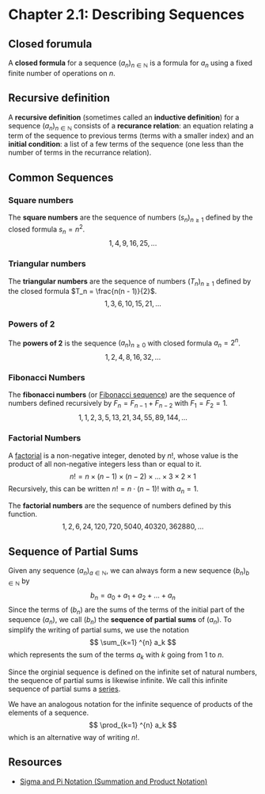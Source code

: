 # Chapter 2.1: Describing Sequences 


## Closed forumula 

A **closed formula** for a sequence $({a_n})_{n \in \mathbb{N}}$ is a formula
for $a_n$ using a fixed finite number of operations on $n$.


## Recursive definition 

A **recursive definition** (sometimes called an **inductive definition**) for
a sequence $({a_n})_{n \in \mathbb{N}}$ consists of a **recurance relation**:
an equation relating a term of the sequence to previous terms (terms with a
smaller index) and an **initial condition**: a list of a few terms of the
sequence (one less than the number of terms in the recurrance relation). 


## Common Sequences 

### Square numbers

The **square numbers** are
the sequence of numbers $({s_n})_{n \ge 1}$ defined by the closed
formula $s_n = n^2$.
$$
1, 4, 9, 16, 25, ...
$$

### Triangular numbers

The **triangular numbers** are the sequence of numbers
$({T_n})_{n \ge 1}$ defined by the closed formula
$T_n = \frac{n(n - 1)}{2}$.
$$
1, 3, 6, 10, 15, 21, ...
$$

### Powers of 2 

The **powers of 2** is the sequence $(a_n)_{n \ge 0}$ with closed formula
$a_n = 2^n$.
$$
1, 2, 4, 8, 16, 32,...
$$

### Fibonacci Numbers 

The **fibonacci numbers** (or
[Fibonacci sequence](https://en.wikipedia.org/wiki/Fibonacci_sequence)) are
the sequence of numbers defined recursively by $F_n = F_{n-1} + F_{n-2}$ with
$F_1 = F_2 = 1$.
$$
1, 1, 2, 3, 5, 13, 21, 34, 55, 89, 144,... 
$$

### Factorial Numbers 

A [factorial](https://en.wikipedia.org/wiki/Factorial) is a non-negative
integer, denoted by $n!$, whose value is the product of all non-negative
integers less than or equal to it.
$$
n! = n \times (n - 1) \times (n - 2) \times ... \times 3 \times 2 \times 1
$$
Recursively, this can be written $n! = n \cdot (n - 1)!$ with $a_n = 1$.

The **factorial numbers** are the sequence of numbers defined by this
function. 
$$
1, 2, 6, 24, 120, 720, 5040, 40320, 362880,...
$$


## Sequence of Partial Sums

Given any sequence $({a_n})_{a \in \mathbb{N}}$, we can always form a new
sequence  $({b_n})_{b \in \mathbb{N}}$ by
$$
b_n = a_0 + a_1 + a_2 + ... + a_n
$$
Since the terms of $(b_n)$ are the sums of the terms of the initial part of
the sequence $(a_n)$, we call $(b_n)$ the **sequence of partial sums** of
$(a_n)$.
To simplify the writing of partial sums, we use the notation
$$
\sum_{k=1} ^{n} a_k
$$
which represents the sum of the terms $a_k$ with $k$ going from $1$ to $n$.

Since the orginial sequence is defined on the infinite set of natural numbers,
the sequence of partial sums is likewise infinite. We call this infinite
sequence of partial sums a
[series](https://en.wikipedia.org/wiki/Series_(mathematics)).

We have an analogous notation for the infinite sequence of products of the
elements of a sequence.
$$
\prod_{k=1} ^{n} a_k
$$
which is an alternative way of writing $n!$.


## Resources

* [Sigma and Pi Notation (Summation and Product Notation)](https://mathmaine.com/2010/04/01/sigma-and-pi-notation/)
